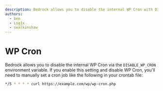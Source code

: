 ```yaml
---
description: Bedrock allows you to disable the internal WP Cron with DISABLE_WP_CRON. If you enable this setting you'll need to manually set a cron job
authors:
  - ben
  - Log1x
  - swalkinshaw
---
```


# WP Cron

Bedrock allows you to disable the internal WP Cron via the `DISABLE_WP_CRON` environment variable. If you enable this setting and disable WP Cron, you'll need to manually set a cron job like the following in your crontab file:

```bash
*/5 * * * * curl https://example.com/wp/wp-cron.php
```
